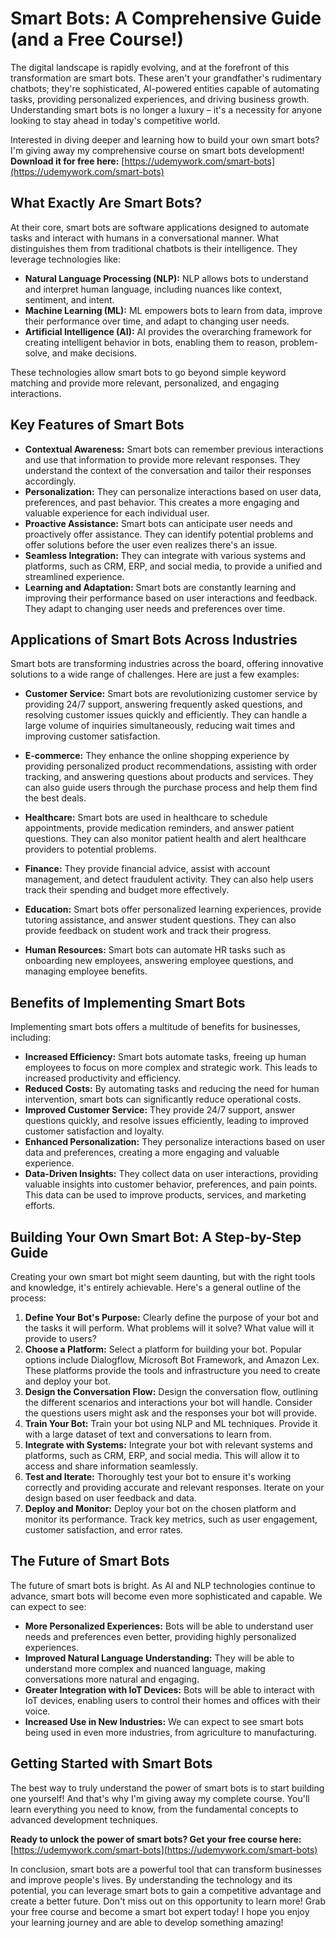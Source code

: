 # Smart Bots: A Comprehensive Guide (and a Free Course!)

The digital landscape is rapidly evolving, and at the forefront of this transformation are smart bots. These aren't your grandfather's rudimentary chatbots; they're sophisticated, AI-powered entities capable of automating tasks, providing personalized experiences, and driving business growth. Understanding smart bots is no longer a luxury – it's a necessity for anyone looking to stay ahead in today's competitive world.

Interested in diving deeper and learning how to build your own smart bots? I'm giving away my comprehensive course on smart bots development! **Download it for free here:** [https://udemywork.com/smart-bots](https://udemywork.com/smart-bots)

## What Exactly Are Smart Bots?

At their core, smart bots are software applications designed to automate tasks and interact with humans in a conversational manner. What distinguishes them from traditional chatbots is their intelligence. They leverage technologies like:

*   **Natural Language Processing (NLP):** NLP allows bots to understand and interpret human language, including nuances like context, sentiment, and intent.
*   **Machine Learning (ML):** ML empowers bots to learn from data, improve their performance over time, and adapt to changing user needs.
*   **Artificial Intelligence (AI):** AI provides the overarching framework for creating intelligent behavior in bots, enabling them to reason, problem-solve, and make decisions.

These technologies allow smart bots to go beyond simple keyword matching and provide more relevant, personalized, and engaging interactions.

## Key Features of Smart Bots

*   **Contextual Awareness:** Smart bots can remember previous interactions and use that information to provide more relevant responses. They understand the context of the conversation and tailor their responses accordingly.
*   **Personalization:** They can personalize interactions based on user data, preferences, and past behavior. This creates a more engaging and valuable experience for each individual user.
*   **Proactive Assistance:** Smart bots can anticipate user needs and proactively offer assistance. They can identify potential problems and offer solutions before the user even realizes there's an issue.
*   **Seamless Integration:** They can integrate with various systems and platforms, such as CRM, ERP, and social media, to provide a unified and streamlined experience.
*   **Learning and Adaptation:** Smart bots are constantly learning and improving their performance based on user interactions and feedback. They adapt to changing user needs and preferences over time.

## Applications of Smart Bots Across Industries

Smart bots are transforming industries across the board, offering innovative solutions to a wide range of challenges. Here are just a few examples:

*   **Customer Service:** Smart bots are revolutionizing customer service by providing 24/7 support, answering frequently asked questions, and resolving customer issues quickly and efficiently. They can handle a large volume of inquiries simultaneously, reducing wait times and improving customer satisfaction.

*   **E-commerce:** They enhance the online shopping experience by providing personalized product recommendations, assisting with order tracking, and answering questions about products and services. They can also guide users through the purchase process and help them find the best deals.

*   **Healthcare:** Smart bots are used in healthcare to schedule appointments, provide medication reminders, and answer patient questions. They can also monitor patient health and alert healthcare providers to potential problems.

*   **Finance:** They provide financial advice, assist with account management, and detect fraudulent activity. They can also help users track their spending and budget more effectively.

*   **Education:** Smart bots offer personalized learning experiences, provide tutoring assistance, and answer student questions. They can also provide feedback on student work and track their progress.

*   **Human Resources:** Smart bots can automate HR tasks such as onboarding new employees, answering employee questions, and managing employee benefits.

## Benefits of Implementing Smart Bots

Implementing smart bots offers a multitude of benefits for businesses, including:

*   **Increased Efficiency:** Smart bots automate tasks, freeing up human employees to focus on more complex and strategic work. This leads to increased productivity and efficiency.
*   **Reduced Costs:** By automating tasks and reducing the need for human intervention, smart bots can significantly reduce operational costs.
*   **Improved Customer Service:** They provide 24/7 support, answer questions quickly, and resolve issues efficiently, leading to improved customer satisfaction and loyalty.
*   **Enhanced Personalization:** They personalize interactions based on user data and preferences, creating a more engaging and valuable experience.
*   **Data-Driven Insights:** They collect data on user interactions, providing valuable insights into customer behavior, preferences, and pain points. This data can be used to improve products, services, and marketing efforts.

## Building Your Own Smart Bot: A Step-by-Step Guide

Creating your own smart bot might seem daunting, but with the right tools and knowledge, it's entirely achievable. Here's a general outline of the process:

1.  **Define Your Bot's Purpose:** Clearly define the purpose of your bot and the tasks it will perform. What problems will it solve? What value will it provide to users?
2.  **Choose a Platform:** Select a platform for building your bot. Popular options include Dialogflow, Microsoft Bot Framework, and Amazon Lex. These platforms provide the tools and infrastructure you need to create and deploy your bot.
3.  **Design the Conversation Flow:** Design the conversation flow, outlining the different scenarios and interactions your bot will handle. Consider the questions users might ask and the responses your bot will provide.
4.  **Train Your Bot:** Train your bot using NLP and ML techniques. Provide it with a large dataset of text and conversations to learn from.
5.  **Integrate with Systems:** Integrate your bot with relevant systems and platforms, such as CRM, ERP, and social media. This will allow it to access and share information seamlessly.
6.  **Test and Iterate:** Thoroughly test your bot to ensure it's working correctly and providing accurate and relevant responses. Iterate on your design based on user feedback and data.
7.  **Deploy and Monitor:** Deploy your bot on the chosen platform and monitor its performance. Track key metrics, such as user engagement, customer satisfaction, and error rates.

## The Future of Smart Bots

The future of smart bots is bright. As AI and NLP technologies continue to advance, smart bots will become even more sophisticated and capable. We can expect to see:

*   **More Personalized Experiences:** Bots will be able to understand user needs and preferences even better, providing highly personalized experiences.
*   **Improved Natural Language Understanding:** They will be able to understand more complex and nuanced language, making conversations more natural and engaging.
*   **Greater Integration with IoT Devices:** Bots will be able to interact with IoT devices, enabling users to control their homes and offices with their voice.
*   **Increased Use in New Industries:** We can expect to see smart bots being used in even more industries, from agriculture to manufacturing.

## Getting Started with Smart Bots

The best way to truly understand the power of smart bots is to start building one yourself! And that's why I'm giving away my complete course. You'll learn everything you need to know, from the fundamental concepts to advanced development techniques.

**Ready to unlock the power of smart bots? Get your free course here:** [https://udemywork.com/smart-bots](https://udemywork.com/smart-bots)

In conclusion, smart bots are a powerful tool that can transform businesses and improve people's lives. By understanding the technology and its potential, you can leverage smart bots to gain a competitive advantage and create a better future. Don't miss out on this opportunity to learn more! Grab your free course and become a smart bot expert today! I hope you enjoy your learning journey and are able to develop something amazing!
